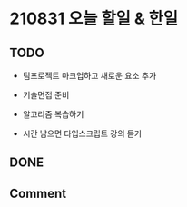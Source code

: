 # 210831 오늘 할일 & 한일

## TODO

- 팀프로젝트 마크업하고 새로운 요소 추가

- 기술면접 준비

- 알고리즘 복습하기

- 시간 남으면 타입스크립트 강의 듣기

## DONE

## Comment
